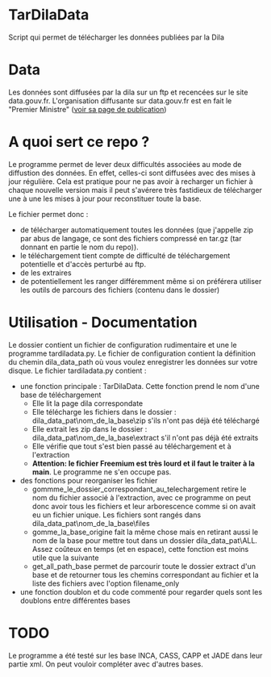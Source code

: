 # TarDilaData
Script qui permet de télécharger les données publiées par la Dila

Data
=== 
Les données sont diffusées par la dila sur un ftp et recencées sur le site data.gouv.fr.
L'organisation diffusante sur data.gouv.fr est en fait le "Premier Ministre" ([voir sa page de publication](http://www.data.gouv.fr/fr/datasets/?sort=-created&organization=534fffa5a3a7292c64a7809e))


A quoi sert ce repo ?
===
Le programme permet de lever deux difficultés associées au mode de diffustion des données. En effet, celles-ci sont diffusées avec des mises à jour régulière. Cela est pratique pour ne pas avoir à recharger un fichier à chaque nouvelle version mais il peut s'avérere très fastidieux de télécharger une à une les mises à jour pour reconstituer toute la base.

Le fichier permet donc :
  - de télécharger automatiquement toutes les données (que j'appelle zip par abus de langage, ce sont des fichiers compressé en tar.gz (tar donnant en partie le nom du repo)).
  - le téléchargement tient compte de difficulté de téléchargement potentielle et d'accès perturbé au ftp.
  - de les extraires
  - de potentiellement les ranger différemment même si on préférera utiliser les outils de parcours des fichiers (contenu dans le dossier)
  
  
  Utilisation - Documentation
  ===
  Le dossier contient un fichier de configuration rudimentaire et une le programme tardiladata.py.
  Le fichier de configuration contient la définition du chemin dila_data_path où vous voulez enregistrer les données sur votre disque.
  Le fichier tardiladata.py contient :
  * une fonction principale : TarDilaData. Cette fonction prend le nom d'une base de téléchargement
    * Elle lit la page dila correspondate
    * Elle télécharge les fichiers dans le dossier : dila_data_pat\nom_de_la_base\zip s'ils n'ont pas déjà été téléchargé
    * Elle extrait les zip dans le dossier : dila_data_pat\nom_de_la_base\extract s'il n'ont pas déjà été extraits
    * Elle vérifie que tout s'est bien passé au téléchargement et à l'extraction
    * **Attention: le fichier Freemium est très lourd et il faut le traiter à la main**. Le programme ne s'en occupe pas. 
  * des fonctions pour reorganiser les fichier
    * gommme_le_dossier_correspondant_au_telechargement retire le nom du fichier associé à l'extraction, avec ce programme on peut donc avoir tous les fichiers et leur arborescence comme si on avait eu un fichier unique. Les fichiers sont rangés dans dila_data_pat\nom_de_la_base\files
    * gomme_la_base_origine fait la même chose mais en retirant aussi le nom de la base pour mettre tout dans un dossier dila_data_pat\ALL. Assez coûteux en temps (et en espace), cette fonction est moins utile que la suivante
    * get_all_path_base permet de parcourir toute le dossier extract d'un base et de retourner tous les chemins correspondant au fichier et la liste des fichiers avec l'option filename_only
  * une fonction doublon et du code commenté pour regarder quels sont les doublons entre différentes bases
  
  TODO
  ===
  Le programme a été testé sur les base INCA, CASS, CAPP et JADE dans leur partie xml. On peut vouloir compléter avec d'autres bases.
  
